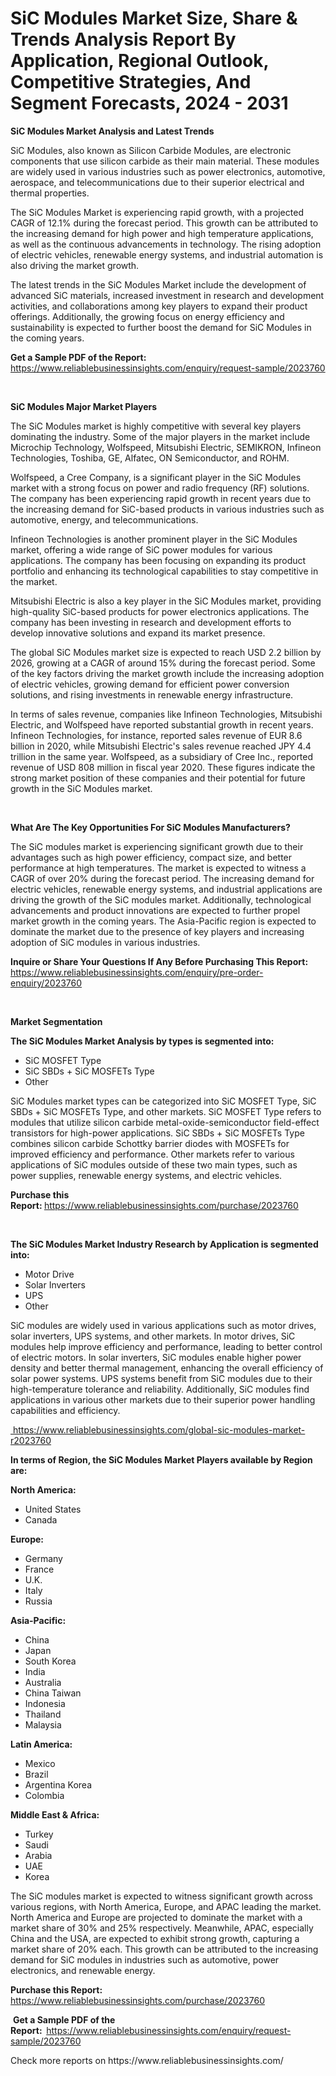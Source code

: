 <p><h1>SiC Modules Market Size, Share & Trends Analysis Report By Application, Regional Outlook, Competitive Strategies, And Segment Forecasts, 2024 - 2031</h1></p><p><strong>SiC Modules Market Analysis and Latest Trends</strong></p>
<p><p>SiC Modules, also known as Silicon Carbide Modules, are electronic components that use silicon carbide as their main material. These modules are widely used in various industries such as power electronics, automotive, aerospace, and telecommunications due to their superior electrical and thermal properties.</p><p>The SiC Modules Market is experiencing rapid growth, with a projected CAGR of 12.1% during the forecast period. This growth can be attributed to the increasing demand for high power and high temperature applications, as well as the continuous advancements in technology. The rising adoption of electric vehicles, renewable energy systems, and industrial automation is also driving the market growth.</p><p>The latest trends in the SiC Modules Market include the development of advanced SiC materials, increased investment in research and development activities, and collaborations among key players to expand their product offerings. Additionally, the growing focus on energy efficiency and sustainability is expected to further boost the demand for SiC Modules in the coming years.</p></p>
<p><strong>Get a Sample PDF of the Report:&nbsp;</strong> <a href="https://www.reliablebusinessinsights.com/enquiry/request-sample/2023760">https://www.reliablebusinessinsights.com/enquiry/request-sample/2023760</a></p>
<p>&nbsp;</p>
<p><strong>SiC Modules Major Market Players</strong></p>
<p><p>The SiC Modules market is highly competitive with several key players dominating the industry. Some of the major players in the market include Microchip Technology, Wolfspeed, Mitsubishi Electric, SEMIKRON, Infineon Technologies, Toshiba, GE, Alfatec, ON Semiconductor, and ROHM.</p><p>Wolfspeed, a Cree Company, is a significant player in the SiC Modules market with a strong focus on power and radio frequency (RF) solutions. The company has been experiencing rapid growth in recent years due to the increasing demand for SiC-based products in various industries such as automotive, energy, and telecommunications.</p><p>Infineon Technologies is another prominent player in the SiC Modules market, offering a wide range of SiC power modules for various applications. The company has been focusing on expanding its product portfolio and enhancing its technological capabilities to stay competitive in the market.</p><p>Mitsubishi Electric is also a key player in the SiC Modules market, providing high-quality SiC-based products for power electronics applications. The company has been investing in research and development efforts to develop innovative solutions and expand its market presence.</p><p>The global SiC Modules market size is expected to reach USD 2.2 billion by 2026, growing at a CAGR of around 15% during the forecast period. Some of the key factors driving the market growth include the increasing adoption of electric vehicles, growing demand for efficient power conversion solutions, and rising investments in renewable energy infrastructure.</p><p>In terms of sales revenue, companies like Infineon Technologies, Mitsubishi Electric, and Wolfspeed have reported substantial growth in recent years. Infineon Technologies, for instance, reported sales revenue of EUR 8.6 billion in 2020, while Mitsubishi Electric's sales revenue reached JPY 4.4 trillion in the same year. Wolfspeed, as a subsidiary of Cree Inc., reported revenue of USD 808 million in fiscal year 2020. These figures indicate the strong market position of these companies and their potential for future growth in the SiC Modules market.</p></p>
<p>&nbsp;</p>
<p><strong>What Are The Key Opportunities For SiC Modules Manufacturers?</strong></p>
<p><p>The SiC modules market is experiencing significant growth due to their advantages such as high power efficiency, compact size, and better performance at high temperatures. The market is expected to witness a CAGR of over 20% during the forecast period. The increasing demand for electric vehicles, renewable energy systems, and industrial applications are driving the growth of the SiC modules market. Additionally, technological advancements and product innovations are expected to further propel market growth in the coming years. The Asia-Pacific region is expected to dominate the market due to the presence of key players and increasing adoption of SiC modules in various industries.</p></p>
<p><strong>Inquire or Share Your Questions If Any Before Purchasing This Report:</strong> <a href="https://www.reliablebusinessinsights.com/enquiry/pre-order-enquiry/2023760">https://www.reliablebusinessinsights.com/enquiry/pre-order-enquiry/2023760</a></p>
<p>&nbsp;</p>
<p><strong>Market Segmentation</strong></p>
<p><strong>The SiC Modules Market Analysis by types is segmented into:</strong></p>
<p><ul><li>SiC MOSFET Type</li><li>SiC SBDs + SiC MOSFETs Type</li><li>Other</li></ul></p>
<p><p>SiC Modules market types can be categorized into SiC MOSFET Type, SiC SBDs + SiC MOSFETs Type, and other markets. SiC MOSFET Type refers to modules that utilize silicon carbide metal-oxide-semiconductor field-effect transistors for high-power applications. SiC SBDs + SiC MOSFETs Type combines silicon carbide Schottky barrier diodes with MOSFETs for improved efficiency and performance. Other markets refer to various applications of SiC modules outside of these two main types, such as power supplies, renewable energy systems, and electric vehicles.</p></p>
<p><strong>Purchase this Report:&nbsp;</strong><a href="https://www.reliablebusinessinsights.com/purchase/2023760">https://www.reliablebusinessinsights.com/purchase/2023760</a></p>
<p>&nbsp;</p>
<p><strong>The SiC Modules Market Industry Research by Application is segmented into:</strong></p>
<p><ul><li>Motor Drive</li><li>Solar Inverters</li><li>UPS</li><li>Other</li></ul></p>
<p><p>SiC modules are widely used in various applications such as motor drives, solar inverters, UPS systems, and other markets. In motor drives, SiC modules help improve efficiency and performance, leading to better control of electric motors. In solar inverters, SiC modules enable higher power density and better thermal management, enhancing the overall efficiency of solar power systems. UPS systems benefit from SiC modules due to their high-temperature tolerance and reliability. Additionally, SiC modules find applications in various other markets due to their superior power handling capabilities and efficiency.</p></p>
<p><a href="https://www.reliablebusinessinsights.com/global-sic-modules-market-r2023760">&nbsp;https://www.reliablebusinessinsights.com/global-sic-modules-market-r2023760</a></p>
<p><strong>In terms of Region, the SiC Modules Market Players available by Region are:</strong></p>
<p>
    <p> <strong> North America: </strong>
        <ul>
            <li>United States</li>
            <li>Canada</li>
        </ul>
        </p> 
    <p> <strong> Europe: </strong>
        <ul>
            <li>Germany</li>
            <li>France</li>
            <li>U.K.</li>
            <li>Italy</li>
            <li>Russia</li>
        </ul>
        </p> 
    <p> <strong> Asia-Pacific: </strong>
        <ul>
            <li>China</li>
            <li>Japan</li>
            <li>South Korea</li>
            <li>India</li>
            <li>Australia</li>
            <li>China Taiwan</li>
            <li>Indonesia</li>
            <li>Thailand</li>
            <li>Malaysia</li>
        </ul>
        </p> 
    <p> <strong> Latin America: </strong>
        <ul>
            <li>Mexico</li>
            <li>Brazil</li>
            <li>Argentina Korea</li>
            <li>Colombia</li>
        </ul>
        </p> 
    <p> <strong> Middle East & Africa: </strong>
        <ul>
            <li>Turkey</li>
            <li>Saudi</li>
            <li>Arabia</li>
            <li>UAE</li>
            <li>Korea</li>
        </ul>
    </p>
    </p>
<p><p>The SiC modules market is expected to witness significant growth across various regions, with North America, Europe, and APAC leading the market. North America and Europe are projected to dominate the market with a market share of 30% and 25% respectively. Meanwhile, APAC, especially China and the USA, are expected to exhibit strong growth, capturing a market share of 20% each. This growth can be attributed to the increasing demand for SiC modules in industries such as automotive, power electronics, and renewable energy.</p></p>
<p><strong>Purchase this Report: </strong><a href="https://www.reliablebusinessinsights.com/purchase/2023760">https://www.reliablebusinessinsights.com/purchase/2023760</a></p>
<p>&nbsp;<strong>Get a Sample PDF of the Report:&nbsp;&nbsp;</strong><a href="https://www.reliablebusinessinsights.com/enquiry/request-sample/2023760">https://www.reliablebusinessinsights.com/enquiry/request-sample/2023760</a></p>
<p><strong></strong></p>
<p>Check more reports on https://www.reliablebusinessinsights.com/</p>
